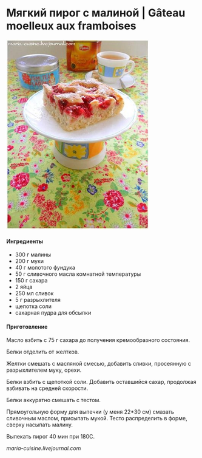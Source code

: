 # Мягкий пирог с малиной \| Gâteau moelleux aux framboises

![Gâteau moelleux aux framboises](../../pics/be65be89eacceb67f2d84442f0238bbd.jpg)

#### Ингредиенты

* 300 г малины
* 200 г муки
* 40 г молотого фундука
* 50 г сливочного масла комнатной температуры
* 150 г сахара
* 2 яйца
* 250 мл сливок
* 5 г разрыхлителя
* щепотка соли
* сахарная пудра для обсыпки

#### Приготовление

Масло взбить с 75 г сахара до получения кремообразного состояния.

Белки отделить от желтков.

Желтки смешать с масляной смесью, добавить сливки, просеянную с разрыхлителем муку, орехи.

Белки взбить с щепоткой соли. Добавить оставшийся сахар, продолжая взбивать на средней скорости.

Белки аккуратно смешать с тестом.

Прямоугольную форму для выпечки \(у меня 22\*30 см\) смазать сливочным маслом, присыпать мукой. Тесто распределить в форме, сверху насыпать малину.

Выпекать пирог 40 мин при 180С.

_maria-cuisine.livejournal.com_
